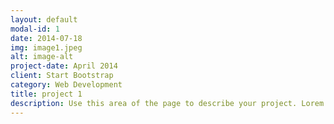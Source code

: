 ```yaml
---
layout: default
modal-id: 1
date: 2014-07-18
img: image1.jpeg
alt: image-alt
project-date: April 2014
client: Start Bootstrap
category: Web Development
title: project 1
description: Use this area of the page to describe your project. Lorem ipsum dolor sit amet, consectetur adipisicing elit. Mollitia neque assumenda ipsam nihil, molestias magnam, recusandae quos quis inventore quisquam velit asperiores, vitae? Reprehenderit soluta, eos quod consequuntur itaque. Nam.
---
```

